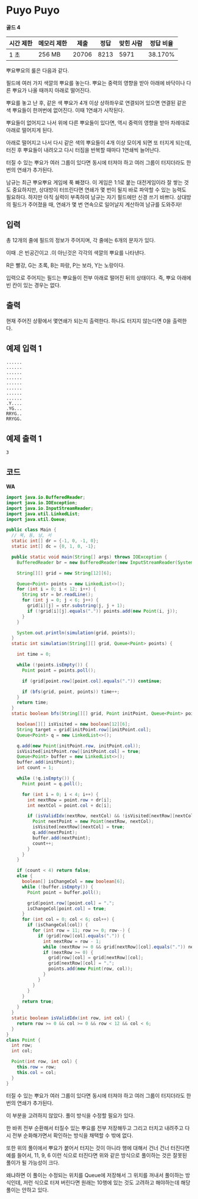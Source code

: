 # Puyo Puyo

**골드 4**

|시간 제한	|메모리 제한|	제출|	정답	|맞힌 사람	|정답 비율|
|---|---|---|---|---|---|
|1 초	|256 MB	|20706	|8213	|5971|	38.170%|

뿌요뿌요의 룰은 다음과 같다.

필드에 여러 가지 색깔의 뿌요를 놓는다. 뿌요는 중력의 영향을 받아 아래에 바닥이나 다른 뿌요가 나올 때까지 아래로 떨어진다.

뿌요를 놓고 난 후, 같은 색 뿌요가 4개 이상 상하좌우로 연결되어 있으면 연결된 같은 색 뿌요들이 한꺼번에 없어진다. 이때 1연쇄가 시작된다.

뿌요들이 없어지고 나서 위에 다른 뿌요들이 있다면, 역시 중력의 영향을 받아 차례대로 아래로 떨어지게 된다.

아래로 떨어지고 나서 다시 같은 색의 뿌요들이 4개 이상 모이게 되면 또 터지게 되는데, 터진 후 뿌요들이 내려오고 다시 터짐을 반복할 때마다 1연쇄씩 늘어난다.

터질 수 있는 뿌요가 여러 그룹이 있다면 동시에 터져야 하고 여러 그룹이 터지더라도 한번의 연쇄가 추가된다.

남규는 최근 뿌요뿌요 게임에 푹 빠졌다. 이 게임은 1:1로 붙는 대전게임이라 잘 쌓는 것도 중요하지만, 상대방이 터뜨린다면 연쇄가 몇 번이 될지 바로 파악할 수 있는 능력도 필요하다. 하지만 아직 실력이 부족하여 남규는 자기 필드에만 신경 쓰기 바쁘다. 상대방의 필드가 주어졌을 때, 연쇄가 몇 번 연속으로 일어날지 계산하여 남규를 도와주자!

## 입력 

총 12개의 줄에 필드의 정보가 주어지며, 각 줄에는 6개의 문자가 있다.

이때 .은 빈공간이고 .이 아닌것은 각각의 색깔의 뿌요를 나타낸다.

R은 빨강, G는 초록, B는 파랑, P는 보라, Y는 노랑이다.

입력으로 주어지는 필드는 뿌요들이 전부 아래로 떨어진 뒤의 상태이다. 즉, 뿌요 아래에 빈 칸이 있는 경우는 없다.

## 출력 

현재 주어진 상황에서 몇연쇄가 되는지 출력한다. 하나도 터지지 않는다면 0을 출력한다.

## 예제 입력 1

```
......
......
......
......
......
......
......
......
.Y....
.YG...
RRYG..
RRYGG.
```

## 예제 출력 1

```
3
```

## 코드 

**WA**

```java
import java.io.BufferedReader;
import java.io.IOException;
import java.io.InputStreamReader;
import java.util.LinkedList;
import java.util.Queue;

public class Main {
  // 북, 동, 남, 서
  static int[] dr = {-1, 0, -1, 0};
  static int[] dc = {0, 1, 0, -1};

  public static void main(String[] args) throws IOException {
    BufferedReader br = new BufferedReader(new InputStreamReader(System.in));

    String[][] grid = new String[12][6];

    Queue<Point> points = new LinkedList<>();
    for (int i = 0; i < 12; i++) {
      String str = br.readLine();
      for (int j = 0; j < 6; j++) {
        grid[i][j] = str.substring(j, j + 1);
        if (!grid[i][j].equals(".")) points.add(new Point(i, j));
      }
    }

    System.out.println(simulation(grid, points));
  }
  static int simulation(String[][] grid, Queue<Point> points) {

    int time = 0;

    while (!points.isEmpty()) {
      Point point = points.poll();

      if (grid[point.row][point.col].equals(".")) continue;

      if (bfs(grid, point, points)) time++;
    }
    return time;
  }
  static boolean bfs(String[][] grid, Point initPoint, Queue<Point> points) {

    boolean[][] isVisited = new boolean[12][6];
    String target = grid[initPoint.row][initPoint.col];
    Queue<Point> q = new LinkedList<>();

    q.add(new Point(initPoint.row, initPoint.col));
    isVisited[initPoint.row][initPoint.col] = true;
    Queue<Point> buffer = new LinkedList<>();
    buffer.add(initPoint);
    int count = 1;

    while (!q.isEmpty()) {
      Point point = q.poll();

      for (int i = 0; i < 4; i++) {
        int nextRow = point.row + dr[i];
        int nextCol = point.col + dc[i];

        if (isValidIdx(nextRow, nextCol) && !isVisited[nextRow][nextCol] && grid[nextRow][nextCol].equals(target)) {
          Point nextPoint = new Point(nextRow, nextCol);
          isVisited[nextRow][nextCol] = true;
          q.add(nextPoint);
          buffer.add(nextPoint);
          count++;
        }
      }
    }

    if (count < 4) return false;
    else {
      boolean[] isChangeCol = new boolean[6];
      while (!buffer.isEmpty()) {
        Point point = buffer.poll();

        grid[point.row][point.col] = ".";
        isChangeCol[point.col] = true;
      }
      for (int col = 0; col < 6; col++) {
        if (isChangeCol[col]) {
          for (int row = 11; row >= 0; row--) {
            if (grid[row][col].equals(".")) {
              int nextRow = row - 1;
              while (nextRow >= 0 && grid[nextRow][col].equals(".")) nextRow--;
              if (nextRow >= 0) {
                grid[row][col] = grid[nextRow][col];
                grid[nextRow][col] = ".";
                points.add(new Point(row, col));
              }
            }
          }
        }
      }
      return true;
    }
  }
  static boolean isValidIdx(int row, int col) {
    return row >= 0 && col >= 0 && row < 12 && col < 6;
  }
}
class Point {
  int row;
  int col;

  Point(int row, int col) {
    this.row = row;
    this.col = col;
  }
}
```

터질 수 있는 뿌요가 여러 그룹이 있다면 동시에 터져야 하고 여러 그룹이 터지더라도 한번의 연쇄가 추가된다.

이 부분을 고려하지 않았다. 풀이 방식을 수정할 필요가 있다.

한 바퀴 전부 순환해서 터질수 있는 뿌요를 전부 저장해두고 그리고 터치고 내려주고 다시 전부 순화해가면서 확인하는 방식을 채택할 수 밖에 없다.

또한 위의 풀이에서 뿌요가 붙어서 터지는 것이 아니라 행에 대해서 건너 건너 터진다면 예를 들어서, 11, 9, 6 이런 식으로 터진다면 위와 같은 방식으로 풀이하는 것은 잘못된 풀이가 될 가능성이 크다.

왜냐하면 이 풀이는 수정되는 위치를 Queue에 저장해서 그 위치를 꺼내서 풀이하는 방식인데, 저런 식으로 터져 버린다면 원래는 10행에 있는 것도 고려하고 해야하는데 해당 풀이는 안하고 있다. 

